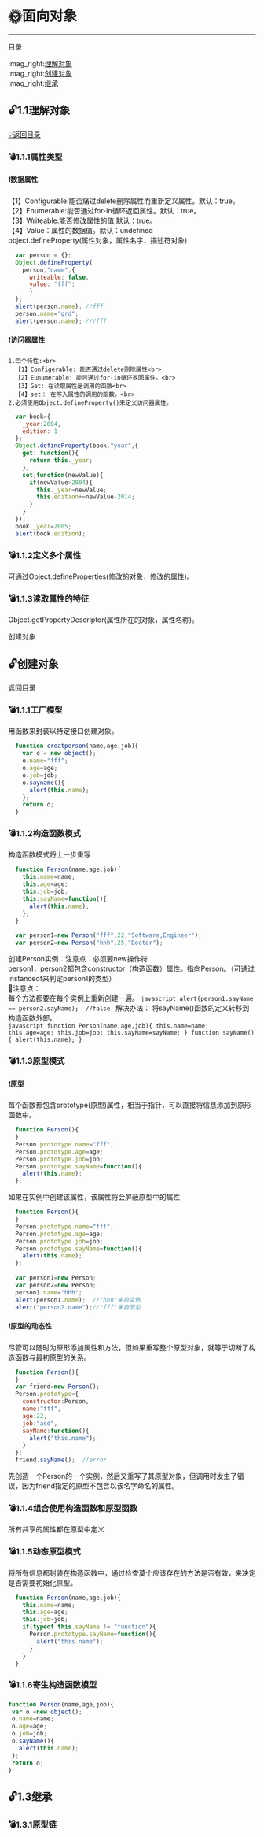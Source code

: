 # :sun_with_face:面向对象
---
<p id="title">目录</p>
:mag_right:<a href="#a1">理解对象</a><br>
:mag_right:<a href="#a2">创建对象</a><br>
:mag_right:<a href="#a3">继承</a><br>
<p id="a1"></p>

## :unlock:1.1理解对象
<a href="#title">:bulb:返回目录</a>
### :bomb:1.1.1属性类型
#### :exclamation:数据属性
  【1】Configurable:能否痛过delete删除属性而重新定义属性。默认：true。<br>
  【2】Enumerable:能否通过for-in循环返回属性。默认：true。<br>
  【3】Writeable:能否修改属性的值.默认：true。<br>
  【4】Value：属性的数据值。默认：undefined<br>
  object.defineProperty(属性对象，属性名字，描述符对象)
  
  ```javascript
    var person = {};
    Object.defineProperty(
      person,"name",{
        writeable: false,
        value: "fff";
        }
    );
    alert(person.name); //fff
    person.name="grd";
    alert(person.name); ///fff
  ```
  
#### :exclamation:访问器属性
    1.四个特性:<br>
      【1】Configerable: 能否通过delete删除属性<br>
      【2】Eunumerable: 能否通过for-in循环返回属性。<br>
      【3】Get: 在读取属性是调用的函数<br>
      【4】set： 在写入属性的调用的函数。<br>
    2.必须使用Object.defineProperty()来定义访问器属性。
  ```javascript
    var book={
      _year:2004,
      edition: 1
    };
    Object.defineProperty(book,"year",{
      get: function(){
        return this._year;
      },
      set;function(newValue){
        if(newValue>2004){
          this._year=newValue;
          this.edition+=newValue-2014;
        }
      }
    });
    book._year=2005;
    alert(book.edition);
  ```
### :bomb:1.1.2定义多个属性
  可通过Object.defineProperties(修改的对象，修改的属性)。
### :bomb:1.1.3读取属性的特征
  Object.getPropertyDescriptor(属性所在的对象，属性名称)。
<p id="a2">创建对象</p>

## :unlock:创建对象
<a href="#title">返回目录</a>
### :bomb:1.1.1工厂模型
  用函数来封装以特定接口创建对象。<br>
  ```javascript
    function creatperson(name,age,job){
      var o = new object();
      o.name="fff";
      o.age=age;
      o.job=job;
      o.sayname(){
        alert(this.name);
      };
      return o;
    }
  ```

### :bomb:1.1.2构造函数模式
  构造函数模式将上一步重写<br>
  ```javascript
    function Person(name,age,job){
      this.name=name;
      this.age=age;
      this.job=job;
      this.sayName=function(){
        alert(this.name);
      };
    }
    
    var person1=new Person("fff",22,"Software,Engineer");
    var person2=new Person("hhh",25,"Doctor");
  ```
  创建Person实例：注意点：必须要new操作符<br>
  person1，person2都包含constructor（构造函数）属性。指向Person。（可通过instanceof来判定person1的类型）<br>
  :flashlight:注意点：<br>
      每个方法都要在每个实例上重新创建一遍。
      ```javascript
        alert(person1.sayName == person2.sayName);  //false
      ```
      解决办法： 将sayName()函数的定义转移到构造函数外部。<br>
      ```javascript
        function Person(name,age,job){
          this.name=name;
          this.age=age;
          this.job=job;
          this.sayName=sayName;
        }
        function sayName(){
          alert(this.name);
        }
      ```
### :bomb:1.1.3原型模式
#### :exclamation:原型
  每个函数都包含prototype(原型)属性，相当于指针，可以直接将信息添加到原形函数中。
  ```javascript
    function Person(){
    }
    Person.prototype.name="fff";
    Person.prototype.age=age;
    Person.prototype.job=job;
    Person.prototype.sayName=function(){
      alert(this.name);
    };
  ```
  如果在实例中创建该属性，该属性将会屏蔽原型中的属性
  ```javascript
    function Person(){
    }
    Person.prototype.name="fff";
    Person.prototype.age=age;
    Person.prototype.job=job;
    Person.prototype.sayName=function(){
      alert(this.name);
    };
    
    var person1=new Person;
    var person2=new Person;
    person1.name="hhh";
    alert(person1.name);  //"hhh"来自实例
    alert("person2.name");//"fff"来自原型
  ```
  #### :exclamation:原型的动态性
  尽管可以随时为原形添加属性和方法，但如果重写整个原型对象，就等于切断了构造函数与最初原型的关系。
  ```javascript
    function Person(){
    }
    var friend=new Person();
    Person.prototype={
      constructor:Person,
      name:"fff",
      age:22,
      job:"asd",
      sayName:function(){
        alert("this.name");
      }
    };
    friend.sayName();  //error
  ```
  先创造一个Person的一个实例，然后又重写了其原型对象，但调用时发生了错误，因为friend指定的原型不包含以该名字命名的属性。
### :bomb:1.1.4组合使用构造函数和原型函数
  所有共享的属性都在原型中定义
### :bomb:1.1.5动态原型模式
  将所有信息都封装在构造函数中，通过检查莫个应该存在的方法是否有效，来决定是否需要初始化原型。
  ```javascript
    function Person(name,age,job){
      this.name=name;
      this.age=age;
      this.job=job;
      if(typeof this.sayName != "function"){
        Person.prototype.sayName=function(){
          alert("this.name");
        }
      }
    }
  ```
### :bomb:1.1.6寄生构造函数模型
 ```javascript
 function Person(name,age,job){
  var o =new object();
  o.name=name;
  o.age=age;
  o.job=job;
  o.sayName(){
    alert(this.name);
  };
  return o;
 }
 ```
 <p id="#a3"></p>
 
## :unlock:1.3继承
### :bomb:1.3.1原型链

